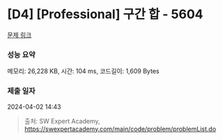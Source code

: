 # [D4] [Professional] 구간 합 - 5604 

[문제 링크](https://swexpertacademy.com/main/code/problem/problemDetail.do?contestProbId=AWXGGNB6cnEDFAUo) 

### 성능 요약

메모리: 26,228 KB, 시간: 104 ms, 코드길이: 1,609 Bytes

### 제출 일자

2024-04-02 14:43



> 출처: SW Expert Academy, https://swexpertacademy.com/main/code/problem/problemList.do